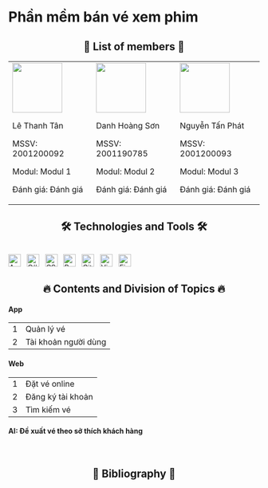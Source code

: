 # Phần mềm bán vé xem phim
<h2 align="center">👦 List of members 👦</h2>
<body>
   <table align="center">
    <tr>
        <td>
            <div class="member">
                <img src="../Members_Profile/tan.jpg"  width="100px">
                <div class="member-info">
                   <p>Lê Thanh Tân</p>
                    <p>MSSV: 2001200092</p>
                    <p>Modul: Modul 1</p>
                    <p>Đánh giá: Đánh giá</p>
                </div>
            </div>
        </td>
        <td>
            <div class="member">
                <img src="../Members_Profile/son.jpg"  width="100px">
                <div class="member-info">
                   <p>Danh Hoàng Sơn</p>
                    <p>MSSV: 2001190785</p>
                    <p>Modul: Modul 2</p>
                    <p>Đánh giá: Đánh giá</p>
                </div>
            </div>
        </td>
        <td>
            <div class="member">
                <img src="../phat.jpg" width="100px">
                <div class="member-info">
                    <p>Nguyễn Tấn Phát</p>
                    <p>MSSV: 2001200093</p>
                    <p>Modul: Modul 3</p>
                    <p>Đánh giá: Đánh giá</p>
                </div>
            </div>
        </td>
    </tr>
</table>
</body>
<a href="#" target="_blank">
 
</a>

<h2 align="center">🛠 Technologies and Tools 🛠</h2>
<br>
<span><img src="https://img.shields.io/badge/Android%20studio-282C34?logo=androidstudio&logoColor=15b659" title="Android studio" height="25" /></span>
&nbsp;
<span><img src="https://img.shields.io/badge/C%20Sharp-282C34?logo=sharp&logoColor=99CC00" title="C#" height="25" /></span>
&nbsp;
<span><img src="https://img.shields.io/badge/CSS3-282C34?logo=css3&logoColor=1572B6" title="CSS" height="25" /></span>
&nbsp;
<span><img src="https://img.shields.io/badge/Bootstrap-282C34?logo=bootstrap&logoColor=7952B3" alt="Bootstrap logo" title="Bootstrap" height="25" /></span>
&nbsp;
<span><img src="https://img.shields.io/badge/git-282C34?logo=git&logoColor=F05032" alt="Git logo" title="Git" height="25" /></span>
&nbsp;
<span><img src="https://img.shields.io/badge/VS%20Code-282C34?logo=visual-studio-code&logoColor=007ACC" alt="Visual Studio Code logo" title="Visual Studio Code" height="25" /></span>
&nbsp;
<span><img src="https://img.shields.io/badge/Firebase-282C34?logo=firebase&logoColor=FFCA28" alt="Firebase logo" title="Firebase" height="25" /></span>
&nbsp;

<br>
<h2 align="center">🔥 Contents and Division of Topics 🔥</h2>
<h4>App</h4>
<table>
    <tr>
        <td>1</td>
        <td>Quản lý vé</td>
    </tr>
    <tr>
        <td>2</td>
        <td>Tài khoản người dùng</td>
    </tr>
</table>

<h4>Web</h4>
<table>
    <tr>
        <td>1</td>
        <td>Đặt vé online</td>
    </tr>
    <tr>
        <td>2</td>
        <td>Đăng ký tài khoản</td>
    </tr>
    <tr>
        <td>3</td>
        <td>Tìm kiếm vé</td>
    </tr>
</table>

<h4>AI: Đề xuất vé theo sở thích khách hàng</h4>
<br>

<h2 align="center">📖 Bibliography 📖</h2>
<br>

<br>
